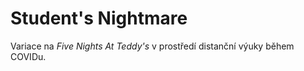 # Student's Nightmare

Variace na *Five Nights At Teddy's* v prostředí distanční výuky během COVIDu.

